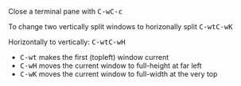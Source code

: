 Close a terminal pane with <kbd>C-w</kbd><kbd>C-c</kbd>

To change two vertically split windows to horizonally split
<kbd>C-w</kbd><kbd>t</kbd><kbd>C-w</kbd><kbd>K</kbd>

Horizontally to vertically:
<kbd>C-w</kbd><kbd>t</kbd><kbd>C-w</kbd><kbd>H</kbd>

* <kbd>C-w</kbd><kbd>t</kbd> makes the first (topleft) window current
* <kbd>C-w</kbd><kbd>H</kbd> moves the current window to full-height at far left
* <kbd>C-w</kbd><kbd>K</kbd> moves the current window to full-width at the very top


